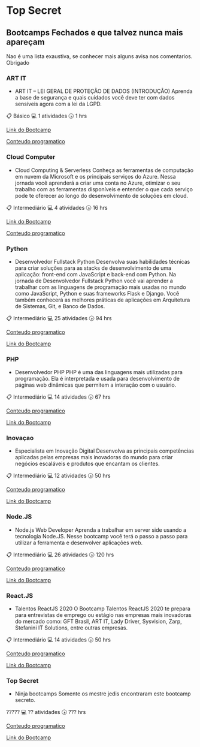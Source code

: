 # Top Secret

## Bootcamps Fechados e que talvez nunca mais apareçam

Nao é uma lista exaustiva, se conhecer mais alguns avisa nos comentarios. Obrigado 

### ART IT

- ART IT – LEI GERAL DE PROTEÇÃO DE DADOS (INTRODUÇÃO)
	Aprenda a base de segurança e quais cuidados você deve ter com dados sensíveis agora com a lei da LGPD.

 :clipboard: Básico    :computer: 1 atividades   :clock430: 1 hrs

[Link do Bootcamp](https://web.digitalinnovation.one/track/art-it-lei-geral-de-protecao-de-dados?tab=path)

[Conteudo programatico](ARTIT_LGPD.MD)

### Cloud Computer

- Cloud Computing & Serverless
	Conheça as ferramentas de computação em nuvem da Microsoft e os principais serviços do Azure. Nessa jornada você aprenderá a criar uma conta no Azure, otimizar o seu trabalho com as ferramentas disponíveis e entender o que cada serviço pode te oferecer ao longo do desenvolvimento de soluções em cloud.

 :clipboard: Intermediário    :computer: 4 atividades   :clock430: 16 hrs

[Link do Bootcamp](https://web.digitalinnovation.one/track/cloud-computing-serverless?tab=path)

[Conteudo programatico](CloudComputingServerless.md)

### Python

- Desenvolvedor Fullstack Python
	Desenvolva suas habilidades técnicas para criar soluções para as stacks de desenvolvimento de uma aplicação: front-end com JavaScript e back-end com Python. Na jornada de Desenvolvedor Fullstack Python você vai aprender a trabalhar com as linguagens de programação mais usadas no mundo como JavaScript, Python e suas frameworks Flask e Django. Você também conhecerá as melhores práticas de aplicações em Arquitetura de Sistemas, Git, e Banco de Dados.

 :clipboard: Intermediário :computer: 25 atividades :clock430: 94 hrs

[Conteudo programatico](DesenvolvedorFullstackPython.md)

[Link do Bootcamp](https://web.digitalinnovation.one/track/desenvolvedor-fullstack-python-1?tab=path)

### PHP

- Desenvolvedor PHP
	PHP é uma das linguagens mais utilizadas para programação. Ela é interpretada e usada para desenvolvimento de páginas web dinâmicas que permitem a interação com o usuário.

 :clipboard: Intermediário :computer: 14 atividades :clock430: 67 hrs

[Conteudo programatico](DesenvolvedorPHP.md)

[Link do Bootcamp](https://web.digitalinnovation.one/track/desenvolvedor-php?tab=path)

### Inovaçao

- Especialista em Inovação Digital
	Desenvolva as principais competências aplicadas pelas empresas mais inovadoras do mundo para criar negócios escaláveis e produtos que encantam os clientes.

 :clipboard: Intermediário :computer: 12 atividades :clock430: 50 hrs

[Conteudo programatico](EspecialistaInovaçãoDigital.md)

[Link do Bootcamp](https://web.digitalinnovation.one/track/especialista-inovacao-digital?tab=path)

### Node.JS

- Node.js Web Developer
	Aprenda a trabalhar em server side usando a tecnologia Node.JS. Nesse bootcamp você terá o passo a passo para utilizar a ferramenta e desenvolver aplicações web.

 :clipboard: Intermediário :computer: 26 atividades :clock430: 120 hrs

[Conteudo programatico](NodeJsWebDeveloper.md)

[Link do Bootcamp](https://web.digitalinnovation.one/track/nodejs-web-developer)

### React.JS

- Talentos ReactJS 2020
	O Bootcamp Talentos ReactJS 2020 te prepara para entrevistas de emprego ou estágio nas empresas mais inovadoras do mercado como: GFT Brasil, ART IT, Lady Driver, Sysvision, Zarp, Stefanini IT Solutions, entre outras empresas.

 :clipboard: Intermediário :computer: 14 atividades :clock430: 50 hrs

[Conteudo programatico](TalentosReactJS2020.md)

[Link do Bootcamp](https://web.digitalinnovation.one/track/talentos-reactjs-2020?tab=path)

### Top Secret

- Ninja bootcamps
	Somente os mestre jedis encontraram este bootcamp secreto.

 ????? :computer: ?? atividades :clock430: ??? hrs

[Conteudo programatico](NinjaBootcamps.md)

[Link do Bootcamp](https://web.digitalinnovation.one/track/undefined?fbclid=IwAR16sFXdj7333kqnQtRLmOm-eC3CUxlrR5ABAJUhY0d1YAfxeS1NwYv90Nw&tab=path)

